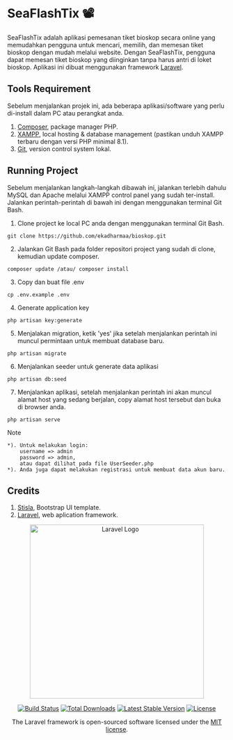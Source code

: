 # SeaFlashTix 📽️

SeaFlashTix adalah aplikasi pemesanan tiket bioskop secara online yang memudahkan pengguna untuk mencari, memilih, dan memesan tiket bioskop dengan mudah melalui website. Dengan SeaFlashTix, pengguna dapat memesan tiket bioskop yang diinginkan tanpa harus antri di loket bioskop. Aplikasi ini dibuat menggunakan framework [Laravel](https://laravel.com).

## Tools Requirement
Sebelum menjalankan projek ini, ada beberapa aplikasi/software yang perlu di-install dalam PC atau perangkat anda.
1. [Composer](https://getcomposer.org/download/), package manager PHP.
2. [XAMPP](https://www.apachefriends.org/), local hosting & database management (pastikan unduh XAMPP terbaru dengan versi PHP minimal 8.1).
3. [Git](https://git-scm.com/downloads), version control system lokal.

## Running Project
Sebelum menjalankan langkah-langkah dibawah ini, jalankan terlebih dahulu MySQL dan Apache melalui XAMPP control panel yang sudah ter-install. Jalankan perintah-perintah di bawah ini dengan menggunakan terminal Git Bash.
1. Clone project ke local PC anda dengan menggunakan terminal Git Bash.
```
git clone https://github.com/ekadharmaa/bioskop.git
```
2. Jalankan Git Bash pada folder repositori project yang sudah di clone, kemudian update composer.
```
composer update /atau/ composer install
```
3. Copy dan buat file .env
```
cp .env.example .env
```
4. Generate application key
```
php artisan key:generate
```
5. Menjalakan migration, ketik 'yes' jika setelah menjalankan perintah ini muncul permintaan untuk membuat database baru.
```
php artisan migrate
```
6. Menjalankan seeder untuk generate data aplikasi
```
php artisan db:seed 
```
7. Menjalankan aplikasi, setelah menjalankan perintah ini akan muncul alamat host yang sedang berjalan, copy alamat host tersebut dan buka di browser anda.
```
php artisan serve
```
Note
```
*). Untuk melakukan login:
    username => admin
    password => admin,
    atau dapat dilihat pada file UserSeeder.php
*). Anda juga dapat melakukan registrasi untuk membuat data akun baru.
```



## Credits

1. [Stisla](https://github.com/stisla/stisla), Bootstrap UI template.
2. [Laravel](https://laravel.com), web aplication framework.


<p align="center"><a href="https://laravel.com" target="_blank"><img src="https://raw.githubusercontent.com/laravel/art/master/logo-lockup/5%20SVG/2%20CMYK/1%20Full%20Color/laravel-logolockup-cmyk-red.svg" width="400" alt="Laravel Logo"></a></p>

<p align="center">
<a href="https://github.com/laravel/framework/actions"><img src="https://github.com/laravel/framework/workflows/tests/badge.svg" alt="Build Status"></a>
<a href="https://packagist.org/packages/laravel/framework"><img src="https://img.shields.io/packagist/dt/laravel/framework" alt="Total Downloads"></a>
<a href="https://packagist.org/packages/laravel/framework"><img src="https://img.shields.io/packagist/v/laravel/framework" alt="Latest Stable Version"></a>
<a href="https://packagist.org/packages/laravel/framework"><img src="https://img.shields.io/packagist/l/laravel/framework" alt="License"></a>
</p>

<p align="center">The Laravel framework is open-sourced software licensed under the <a href="https://opensource.org/licenses/MIT">MIT license</a>.</p>
